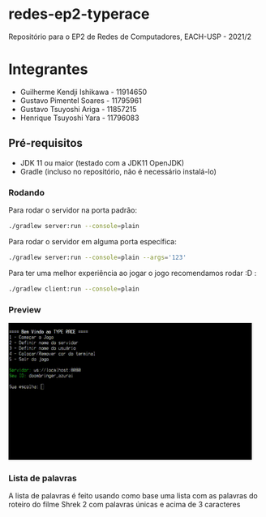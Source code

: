 # redes-ep2-typerace
Repositório para o EP2 de Redes de Computadores, EACH-USP - 2021/2

# Integrantes
* Guilherme Kendji Ishikawa - 11914650
* Gustavo Pimentel Soares   - 11795961
* Gustavo Tsuyoshi Ariga    - 11857215
* Henrique Tsuyoshi Yara    - 11796083

## Pré-requisitos
* JDK 11 ou maior (testado com a JDK11 OpenJDK)
* Gradle (incluso no repositório, não é necessário instalá-lo)

### Rodando
Para rodar o servidor na porta padrão:
```sh
./gradlew server:run --console=plain
```

Para rodar o servidor em alguma porta específica:
```sh
./gradlew server:run --console=plain --args='123'
```

Para ter uma melhor experiência ao jogar o jogo recomendamos rodar :D :
```sh
./gradlew client:run --console=plain
```

### Preview

<img src="./assets/preview.gif" width="480" />

### Lista de palavras

A lista de palavras é feito usando como base uma lista com as palavras do roteiro do filme Shrek 2 com palavras únicas e acima de 3 caracteres
